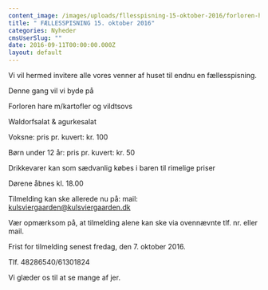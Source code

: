 ```yaml
---
content_image: /images/uploads/fllesspisning-15-oktober-2016/forloren-hare.jpg
title: " FÆLLESSPISNING 15. oktober 2016"
categories: Nyheder
cmsUserSlug: ""
date: 2016-09-11T00:00:00.000Z
layout: default
---
```


Vi vil hermed invitere alle vores venner af huset til endnu en fællesspisning.

Denne gang vil vi byde på

Forloren hare m/kartofler og vildtsovs

Waldorfsalat & agurkesalat

Voksne:			pris pr. kuvert: kr. 100

Børn under 12 år: 	pris pr. kuvert: kr. 50 

Drikkevarer kan som sædvanlig købes i baren til rimelige priser

Dørene åbnes kl. 18.00

Tilmelding kan ske allerede nu på:
mail: kulsviergaarden@kulsviergaarden.dk

Vær opmærksom på, at tilmelding alene kan ske via ovennævnte tlf. nr. eller mail.

Frist for tilmelding senest fredag, den 7. oktober 2016.

Tlf. 48286540/61301824

Vi glæder os til at se mange af jer. 
